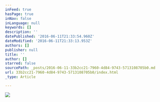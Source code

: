 ```yaml
---
inFeed: true
hasPage: true
inNav: false
inLanguage: null
keywords: []
description: ''
datePublished: '2016-06-11T21:33:54.960Z'
dateModified: '2016-06-11T21:33:13.953Z'
authors: []
publisher: null
title: ''
author: []
starred: false
sourcePath: _posts/2016-06-11-33b2cc21-7960-4d84-9743-5713108705b0.md
url: 33b2cc21-7960-4d84-9743-5713108705b0/index.html
_type: Article

---
```

![](https://the-grid-user-content.s3-us-west-2.amazonaws.com/b06ac481-911f-480f-bbd9-405f497a5462.jpg)